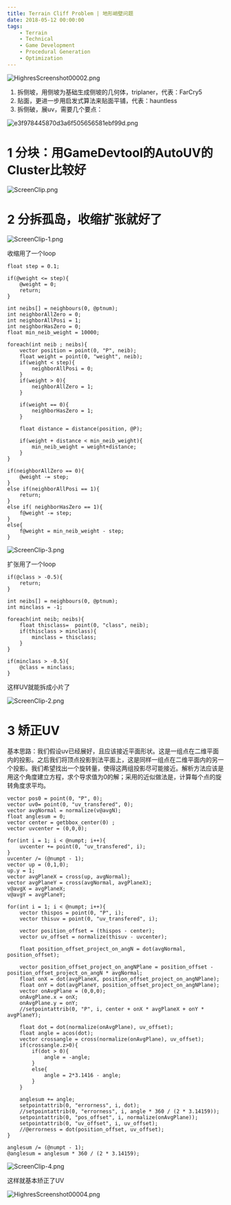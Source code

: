 ```yaml
---
title: Terrain Cliff Problem | 地形峭壁问题
date: 2018-05-12 00:00:00
tags:
    - Terrain
    - Technical
    - Game Development
    - Procedural Generation
    - Optimization
---
```




![HighresScreenshot00002.png](/images/HighresScreenshot00002.jpg)


1. 拆侧坡，用侧坡为基础生成侧坡的几何体，triplaner，代表：FarCry5
2. 贴面，更进一步用启发式算法来贴面平铺，代表：hauntless
3. 拆侧破，展uv，需要几个要点：

![e3f978445870d3a6f505656581ebf99d.png](/images/e3f978445870d3a6f505656581ebf99d.jpg)

# 1 分块：用GameDevtool的AutoUV的Cluster比较好

![ScreenClip.png](/images/ScreenClip.jpg)

# 2 分拆孤岛，收缩扩张就好了

![ScreenClip-1.png](/images/ScreenClip-1.jpg)

收缩用了一个loop

```
float step = 0.1;

if(@weight <= step){
    @weight = 0;
    return;
}

int neibs[] = neighbours(0, @ptnum);
int neighborAllZero = 0;
int neighborAllPosi = 1;
int neighborHasZero = 0;
float min_neib_weight = 10000;

foreach(int neib ; neibs){
    vector position = point(0, "P", neib);
    float weight = point(0, "weight", neib);
    if(weight < step){
        neighborAllPosi = 0;
    }
    if(weight > 0){
        neighborAllZero = 1;
    }

    if(weight == 0){
        neighborHasZero = 1;
    }

    float distance = distance(position, @P);

    if(weight + distance < min_neib_weight){
        min_neib_weight = weight+distance;
    }
}   

if(neighborAllZero == 0){
    @weight -= step;
}
else if(neighborAllPosi == 1){
    return;
}
else if( neighborHasZero == 1){
    f@weight -= step;
}
else{
    f@weight = min_neib_weight - step;
}
```

![ScreenClip-3.png](/images/ScreenClip-3.jpg)

扩张用了一个loop
```
if(@class > -0.5){
    return;
}

int neibs[] = neighbours(0, @ptnum);
int minclass = -1;

foreach(int neib; neibs){
    float thisclass=  point(0, "class", neib);
    if(thisclass > minclass){
        minclass = thisclass;
    }
}

if(minclass > -0.5){
    @class = minclass;
}
```

这样UV就能拆成小片了

![ScreenClip-2.png](/images/ScreenClip-2.jpg)

# 3 矫正UV

基本思路：我们假设uv已经展好，且应该接近平面形状。这是一组点在二维平面内的投影。之后我们将顶点投影到法平面上，这是同样一组点在二维平面内的另一个投影。我们希望找出一个旋转量，使得这两组投影尽可能接近。解析方法应该是用这个角度建立方程，求个导求值为0的解；采用的近似做法是，计算每个点的旋转角度求平均。

```
vector pos0 = point(0, "P", 0);
vector uv0= point(0, "uv_transfered", 0);
vector avgNormal = normalize(v@avgN);
float anglesum = 0;
vector center = getbbox_center(0) ;
vector uvcenter = (0,0,0);

for(int i = 1; i < @numpt; i++){
    uvcenter += point(0, "uv_transfered", i);
}
uvcenter /= (@numpt - 1);
vector up = (0,1,0);
up.y = 1;
vector avgPlaneX = cross(up, avgNormal);
vector avgPlaneY = cross(avgNormal, avgPlaneX);
v@avgX = avgPlaneX;
v@avgY = avgPlaneY;

for(int i = 1; i < @numpt; i++){
    vector thispos = point(0, "P", i);
    vector thisuv = point(0, "uv_transfered", i);
    
    vector position_offset = (thispos - center);
    vector uv_offset = normalize(thisuv - uvcenter);

    float position_offset_project_on_angN = dot(avgNormal, position_offset);

    vector position_offset_project_on_angNPlane = position_offset - position_offset_project_on_angN * avgNormal;
    float onX = dot(avgPlaneX, position_offset_project_on_angNPlane);
    float onY = dot(avgPlaneY, position_offset_project_on_angNPlane);
    vector onAvgPlane = (0,0,0);
    onAvgPlane.x = onX;
    onAvgPlane.y = onY;
    //setpointattrib(0, "P", i, center + onX * avgPlaneX + onY * avgPlaneY);

    float dot = dot(normalize(onAvgPlane), uv_offset);
    float angle = acos(dot);
    vector crossangle = cross(normalize(onAvgPlane), uv_offset);
    if(crossangle.z>0){
        if(dot > 0){
            angle = -angle;
        }
        else{
            angle = 2*3.1416 - angle;
        }
    }

    anglesum += angle;
    setpointattrib(0, "errorness", i, dot);
    //setpointattrib(0, "errorness", i, angle * 360 / (2 * 3.14159));
    setpointattrib(0, "pos_offset", i, normalize(onAvgPlane));
    setpointattrib(0, "uv_offset", i, uv_offset);
    //@errorness = dot(position_offset, uv_offset);
}

anglesum /= (@numpt - 1);
@anglesum = anglesum * 360 / (2 * 3.14159);
```

![ScreenClip-4.png](/images/ScreenClip-4.jpg)

这样就基本矫正了UV

![HighresScreenshot00004.png](/images/HighresScreenshot00004.jpg)
